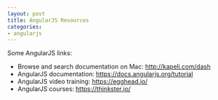 ```yaml
---
layout: post
title: AngularJS Resources
categories:
- angularjs
---
```


Some AngularJS links:

<ul>
<li>Browse and search documentation on Mac: <a rel="nofollow" href="http://kapeli.com/dash">http://kapeli.com/dash</a></li>
<li>AngularJS documentation: <a rel="nofollow" href="https://docs.angularjs.org/tutorial">https://docs.angularjs.org/tutorial</a></li>
<li>AngularJS video training: <a rel="nofollow" href="https://egghead.io/">https://egghead.io/</a></li>
<li>AngularJS courses: <a rel="nofollow" href="https://thinkster.io/">https://thinkster.io/</a></li>
</ul>